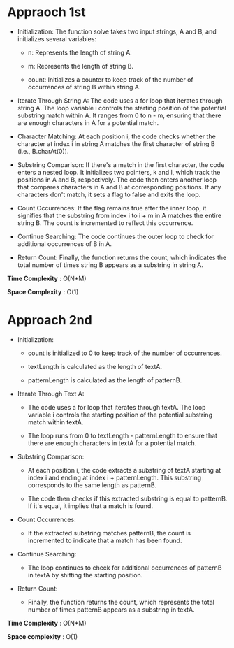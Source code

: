 # Appraoch 1st

- Initialization: The function solve takes two input strings, A and B, and initializes several variables:

    - n: Represents the length of string A.
    
    - m: Represents the length of string B.

    - count: Initializes a counter to keep track of the number of occurrences of string B within string A.

- Iterate Through String A: The code uses a for loop that iterates through string A. The loop variable i controls the starting position of the potential substring match within A. It ranges from 0 to n - m, ensuring that there are enough characters in A for a potential match.

- Character Matching: At each position i, the code checks whether the character at index i in string A matches the first character of string B (i.e., B.charAt(0)).

- Substring Comparison: If there's a match in the first character, the code enters a nested loop. It initializes two pointers, k and l, which track the positions in A and B, respectively. The code then enters another loop that compares characters in A and B at corresponding positions. If any characters don't match, it sets a flag to false and exits the loop.

- Count Occurrences: If the flag remains true after the inner loop, it signifies that the substring from index i to i + m in A matches the entire string B. The count is incremented to reflect this occurrence.

- Continue Searching: The code continues the outer loop to check for additional occurrences of B in A.

- Return Count: Finally, the function returns the count, which indicates the total number of times string B appears as a substring in string A.

**Time Complexity** : O(N*M)

**Space Complexity** : O(1)


# Approach 2nd

- Initialization:

    - count is initialized to 0 to keep track of the number of occurrences.

    - textLength is calculated as the length of textA.

    - patternLength is calculated as the length of patternB.

- Iterate Through Text A:

    - The code uses a for loop that iterates through textA. The loop variable i controls the starting position of the potential substring match within textA.

    - The loop runs from 0 to textLength - patternLength to ensure that there are enough characters in textA for a potential match.

- Substring Comparison:

    - At each position i, the code extracts a substring of textA starting at index i and ending at index i + patternLength. This substring corresponds to the same length as patternB.

    - The code then checks if this extracted substring is equal to patternB. If it's equal, it implies that a match is found.

- Count Occurrences:

    - If the extracted substring matches patternB, the count is incremented to indicate that a match has been found.

- Continue Searching:

    - The loop continues to check for additional occurrences of patternB in textA by shifting the starting position.

- Return Count:

    - Finally, the function returns the count, which represents the total number of times patternB appears as a substring in textA.


**Time Complexity** : O(N*M)

**Space complexity** : O(1)

